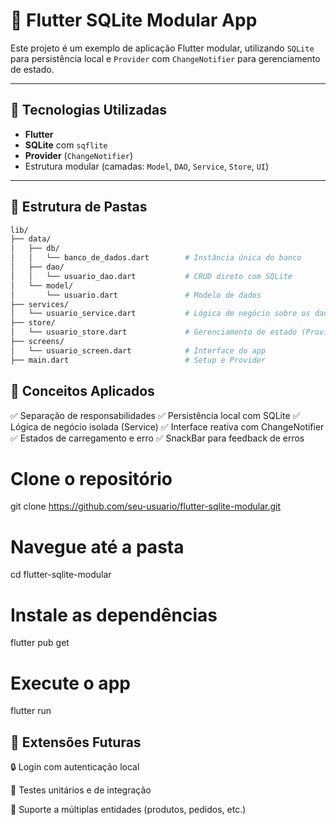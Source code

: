# 📱 Flutter SQLite Modular App

Este projeto é um exemplo de aplicação Flutter modular, utilizando `SQLite` para persistência local e `Provider` com `ChangeNotifier` para gerenciamento de estado.

---

## 🚀 Tecnologias Utilizadas

- **Flutter**
- **SQLite** com `sqflite`
- **Provider** (`ChangeNotifier`)
- Estrutura modular (camadas: `Model`, `DAO`, `Service`, `Store`, `UI`)

---

## 📂 Estrutura de Pastas

```bash
lib/
├── data/
│   ├── db/
│   │   └── banco_de_dados.dart        # Instância única do banco
│   ├── dao/
│   │   └── usuario_dao.dart           # CRUD direto com SQLite
│   └── model/
│       └── usuario.dart               # Modelo de dados
├── services/
│   └── usuario_service.dart           # Lógica de negócio sobre os dados
├── store/
│   └── usuario_store.dart             # Gerenciamento de estado (Provider)
├── screens/
│   └── usuario_screen.dart            # Interface do app
├── main.dart                          # Setup e Provider
```

## 🧠 Conceitos Aplicados
✅ Separação de responsabilidades
✅ Persistência local com SQLite
✅ Lógica de negócio isolada (Service)
✅ Interface reativa com ChangeNotifier
✅ Estados de carregamento e erro
✅ SnackBar para feedback de erros

# Clone o repositório
git clone https://github.com/seu-usuario/flutter-sqlite-modular.git

# Navegue até a pasta
cd flutter-sqlite-modular

# Instale as dependências
flutter pub get

# Execute o app
flutter run


## 🧩 Extensões Futuras
🔒 Login com autenticação local

🎯 Testes unitários e de integração

📁 Suporte a múltiplas entidades (produtos, pedidos, etc.)
